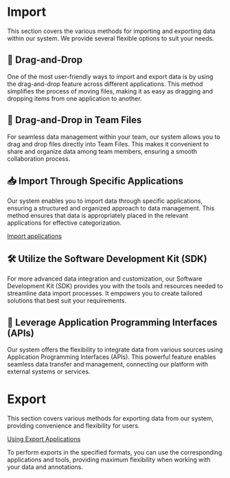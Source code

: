 # Import 

This section covers the various methods for importing and exporting data within our system. We provide several flexible options to suit your needs.

## 🫱 Drag-and-Drop 

One of the most user-friendly ways to import and export data is by using the drag-and-drop feature across different applications. This method simplifies the process of moving files, making it as easy as dragging and dropping items from one application to another.

## 📁 Drag-and-Drop in Team Files

For seamless data management within your team, our system allows you to drag and drop files directly into Team Files. This makes it convenient to share and organize data among team members, ensuring a smooth collaboration process.

## 📥 Import Through Specific Applications

Our system enables you to import data through specific applications, ensuring a structured and organized approach to data management. This method ensures that data is appropriately placed in the relevant applications for effective categorization.

[Import applications](https://app.supervisely.com/ecosystem/import)

## 🛠️ Utilize the Software Development Kit (SDK)

For more advanced data integration and customization, our Software Development Kit (SDK) provides you with the tools and resources needed to streamline data import processes. It empowers you to create tailored solutions that best suit your requirements.

## 🔄 Leverage Application Programming Interfaces (APIs)

Our system offers the flexibility to integrate data from various sources using Application Programming Interfaces (APIs). This powerful feature enables seamless data transfer and management, connecting our platform with external systems or services.


#  Export

This section covers various methods for exporting data from our system, providing convenience and flexibility for users.

[Using Export Applications](https://app.supervisely.com/ecosystem/export)

To perform exports in the specified formats, you can use the corresponding applications and tools, providing maximum flexibility when working with your data and annotations.

